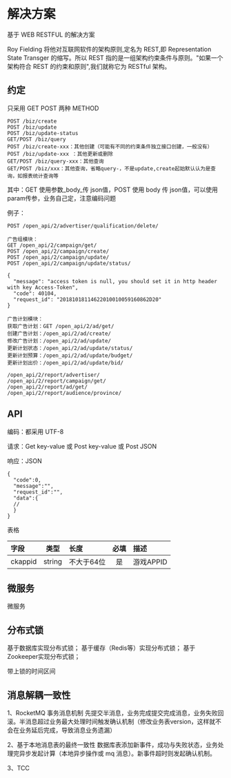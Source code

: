 # 解决方案

基于 WEB RESTFUL 的解决方案

Roy Fielding 将他对互联网软件的架构原则,定名为 REST,即 Representation State Transger 的缩写。所以 REST 指的是一组架构约束条件与原则。"如果一个架构符合 REST 的约束和原则",我们就称它为 RESTful 架构。

## 约定

只采用 GET POST 两种 METHOD

```
POST /biz/create
POST /biz/update
POST /biz/update-status
GET/POST /biz/query
POST /biz/create-xxx：其他创建（可能有不同的约束条件独立接口创建，一般没有）
POST /biz/update-xxx ：其他更新或删除
GET/POST /biz/query-xxx：其他查询
GET/POST /biz/xxx：其他查询，省略query-，不是update,create起始默认认为是查询，如报表统计查询等
```

其中：GET 使用参数_body_传 json值，POST 使用 body 传 json值，可以使用param传参，业务自己定，注意编码问题

例子：

```
POST /open_api/2/advertiser/qualification/delete/

广告组模块：
GET /open_api/2/campaign/get/
POST /open_api/2/campaign/create/
POST /open_api/2/campaign/update/
POST /open_api/2/campaign/update/status/

{
  "message": "access token is null, you should set it in http header with key Access-Token", 
  "code": 40104, 
  "request_id": "20181018114622010010059160862D20"
}

广告计划模块：
获取广告计划：GET /open_api/2/ad/get/
创建广告计划：/open_api/2/ad/create/
修改广告计划：/open_api/2/ad/update/
更新计划状态：/open_api/2/ad/update/status/
更新计划预算：/open_api/2/ad/update/budget/
更新计划出价：/open_api/2/ad/update/bid/

/open_api/2/report/advertiser/
/open_api/2/report/campaign/get/
/open_api/2/report/ad/get/
/open_api/2/report/audience/province/
```

## API

编码：都采用 UTF-8

请求：Get key-value 或 Post key-value 或 Post JSON

响应：JSON

```
{
  "code":0,
  "message":"",
  "request_id":"",
  "data":{
  //
  }
}
```

表格

| 字段    |  类型  | 长度       | 必填 | 描述      |
|:--------|:------:|:---------|:---:|:--------|
| ckappid | string | 不大于64位 |  是  | 游戏APPID |

## 微服务

微服务

## 分布式锁

基于数据库实现分布式锁； 
基于缓存（Redis等）实现分布式锁； 
基于Zookeeper实现分布式锁；

带上锁的时间区间

## 消息解耦一致性

1、RocketMQ 事务消息机制
先提交半消息，业务完成提交完成消息，业务失败回滚。半消息超过业务最大处理时间触发确认机制（修改业务表version，这样就不会在业务延后完成，导致消息业务遗漏）

2、基于本地消息表的最终一致性
数据库表添加新事件，成功与失败状态，业务处理完异步发起计算（本地异步操作或 mq 消息）。新事件超时则发起确认机制。

3、TCC
